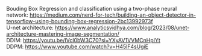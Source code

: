 Bouding Box Regression and classification using a two-phase neural network:
https://medium.com/nerd-for-tech/building-an-object-detector-in-tensorflow-using-bounding-box-regression-2bc13992973f 
<br />
U-net architecture: https://www.analyticsvidhya.com/blog/2023/08/unet-architecture-mastering-image-segmentation/
<br/>
DDIM: https://youtu.be/IVcl0bW3C70?si=YXyAV1VVMCnHpIYt
<br/>
DDPM: https://www.youtube.com/watch?v=H45lF4sUgiE

